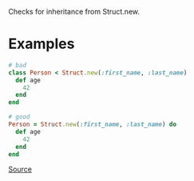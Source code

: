 
Checks for inheritance from Struct.new.

# Examples

```ruby
# bad
class Person < Struct.new(:first_name, :last_name)
  def age
    42
  end
end

# good
Person = Struct.new(:first_name, :last_name) do
  def age
    42
  end
end
```

[Source](http://www.rubydoc.info/gems/rubocop/RuboCop/Cop/Style/StructInheritance)